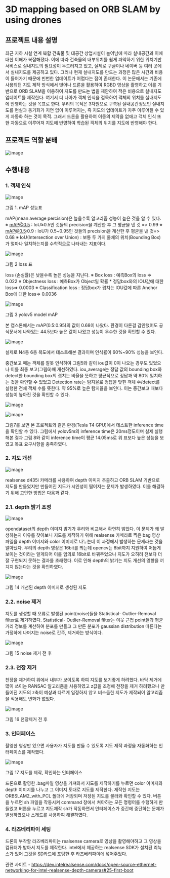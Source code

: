 # 3D mapping based on ORB SLAM by using drones

## 프로젝트 내용 설명
최근 지하 시설 연계 복합 건축물 및 대공간 상업시설이 늘어남에 따라 실내공간과 이에 대한 이해가 복잡해졌다. 이에 따라 건축물의 내부위치를 쉽게 파악하기 위한 위치기반 서비스로 실내지도의 필요성이 두드러지고 있고, 실제로 구글이나 네이버 등 여러 곳에서 실내지도를 제공하고 있다. 그러나 현재 실내지도를 만드는 과정은 많은 시간과 비용이 들어가기 때문에 빈번한 업데이트가 어렵다는 점이 존재한다. 이 논문에서는 기존에 사용되던 지도 제작 방식에서 벗어나 드론을 활용하여 RGBD 영상을 촬영하고 이를 기반으로 ORB SLAM을 이용하여 지도를 만드는 법을 제안하여 적은 비용으로 실내지도 업데이트를 제작한다. 여기서 더 나아가 객체 인식을 접목하여 객체의 위치를 실내지도에 반영하는 것을 목표로 한다.
우리의 목적은 3차원으로 구축된 실내공간정보인 실내지도를 현실과 동기화가 지연 없이 이루어지는, 즉 지도의 업데이트가 자주 이루어질 수 있게 자동화 하는 것이 목적. 그래서 드론을 활용하여 이동의 제약을 없애고 객체 인식 또한 자동으로 이루어져 지도에 반영하여 학습된 객체의 위치를 지도에 반영해야 한다.

## 프로젝트 역할 분배

![image](https://user-images.githubusercontent.com/65644486/139809559-7f0ca238-c5ab-41d2-9a5f-e5fe7bb1c690.png)


## 수행내용

### 1. 객체 인식

![image](https://user-images.githubusercontent.com/65644486/139801318-879ab55a-f7d5-4935-9a89-3288a5ef42fb.png)

그림 1. mAP 성능표


mAP(mean average percision)은 높을수록 알고리즘 성능이 높은 것을 알 수 있다.
※ mAP@0.5 : IoU≥0.5인 것들의 precision을 계산한 후 그 평균을 낸 것 => 0.99
※ mAP@0.5:0.9 : IoU가 0.5~0.95인 것들의 precision을 계산한 후 평균을 낸 것=> 0.68
※ IoU(Intersection over Union) : 보통 두 가지 물체의 위치(Bounding Box)가 얼마나 일치하는지를 수학적으로 나타내는 지표이다.


![image](https://user-images.githubusercontent.com/65644486/139801304-2a22ad80-690b-4eeb-974f-b5d9065c8eec.png)

그림 2 loss 표


loss (손실률)은 낮을수록 높은 성능을 지닌다.
※ Box loss : 예측Box의 loss => 0.022
※ Objectness loss : 예측Box가 Object일 확률 * 정답box와의 IOU값에 대한 loss=> 0.0003
※ Classification loss : 정답box가 겹치는 IOU값에 따른 Anchor Box에 대한 loss=> 0.0036

![image](https://user-images.githubusercontent.com/65644486/139801276-0bc5624c-92c8-40b0-8315-a4595ed50e72.png)

그림 3 yolov5 model mAP

본 캡스톤에서는 mAP(0.5:0.95)의 값이 0.68이 나왔다. 환경이 다른걸 감안했어도 공식문서에 나와있는 44.5보다 높은 값이 나왔고 성능이 우수한 것을 확인할 수 있다. 

![image](https://user-images.githubusercontent.com/65644486/139809799-c3f5cb51-f9d5-4537-a14a-5836725eb2d5.png)

실제로 N4동 6층 복도에서 테스트해본 결과이며 인식률이 60%~90% 성능을 보인다.

중간보고 때는 객체를 잘못 인식하여 그림5와 같이 iou값이 0이 나오는 경우도 있었으나 이를 최종 보고(그림6)때 개선하였다. iou_average는 정답 값의 bounding box와 detect한 bounding box의 겹치는 비율을 뜻하고 평균적으로 정답과 약 80% 일치하는 것을 확인할 수 있었고 Detection rate는 탐지율로 정답을 맞힌 객체 수/detect를 실행한 전체 객체 수를 뜻한다. 약 95%로 높은 탐지율을 보인다. 이는 중간보고 때보다 성능이 높아진 것을 확인할 수 있다.

![image](https://user-images.githubusercontent.com/65644486/139809869-3760e6b9-c3f8-4170-b8dc-bcf2463f7ac1.png)

![image](https://user-images.githubusercontent.com/65644486/139809975-490c9ef6-6c4a-4076-99db-5d72b54424c0.png)

그림7를 보면 본 프로젝트와 같은 환경(Tesla T4 GPU)에서 테스트한 inference time을 확인할 수 있다. 그림에서 yolov5m의 inference time은 20ms정도이며 실제 실행해본 결과 그림 8와 같이 inference time이 평균 14.05ms로 위 표보다 높은 성능을 보였고 목표 요구사항을 충족하였다.

### 2. 지도 개선

![image](https://user-images.githubusercontent.com/65644486/139804296-6b066080-eeb5-4c8f-a625-59d00d2a8094.png)

realsense d435i 카메라를 사용하여 depth 이미지 추출하고 ORB SLAM 기반으로 지도를 만들었지만 만들어진 지도가 시인성이 떨어지는 문제가 발생하였다.
이를 해결하기 위해 고안한 방법은 다음과 같다.

### 2.1. depth 밝기 조정

![image](https://user-images.githubusercontent.com/65644486/139804393-52ce7816-fbbd-475b-8e6e-6e1c95c92812.png)

opendataset의 depth 이미지 밝기가 우리와 비교해서 확연히 밝았다. 이 문제가 왜 발생하는지 이유를 찾아보니 지도를 제작하기 위해 realsense 카메라로 찍은 bag 영상 파일을 depth 이미지와 color 이미지로 나누는데 이 과정에서 발생하는 문제라는 것을 알아냈다. 우리의 depth 영상은 16bit를 띄는데 opencv는 8bit까지 지원하여 어둡게 보이는 것이라는 알게되어 이를 임의로 16bit로 바꿔주었으나 지도가 오히려 전보다 더 잘 구현되지 못하는 결과를 초래했다. 이로 인해 depth의 밝기는 지도 개선의 영향을 끼치지 않는다는 것을 확인하였다.

![image](https://user-images.githubusercontent.com/65644486/139804121-9029193d-946a-46b4-8107-a0517f744a8a.png)

그림 14 개선된 depth 이미지로 생성된 지도

### 2.2. noise 제거

지도를 생성할 때 오류로 발생된 point(noise)들을 Statistical- Outlier-Removal filter로 제거하였다. Statistical- Outlier-Removal filter는 이웃 근접 point들과 평균 거리 정보를 계산하여 분포를 만들고 그 만든 분포가 gaussian distribution 따른다는 가정하에 나머지는 noise로 간주, 제거하는 방식이다.

![image](https://user-images.githubusercontent.com/65644486/139804900-9533ac23-67f1-4040-a9de-f80c2982bc37.png)

그림 15 noise 제거 전 후

### 2.3. 천장 제거

천장을 제거하여 위에서 내부가 보이도록 하여 지도를 보기좋게 하려했다. 바닥 제거에 많이 쓰이는 RANSAC 알고리즘을 사용하였고 z값을 조정해 천장을 제거 하려했으나 만들어진 지도의 z축이 예상과 다르게 일정하지 않고 비스듬한 지도가 제작되어 알고리즘을 적용해도 변화가 없었다.

![image](https://user-images.githubusercontent.com/65644486/139805271-00edd07f-aaa4-4067-b764-8c2ebab08680.png)

그림 16 천장제거 전 후

### 3. 인터페이스  

촬영한 영상만 있으면 사용자가 지도를 만들 수 있도록 지도 제작 과정을 자동화하는 인터페이스를 제작했다.

![image](https://user-images.githubusercontent.com/65644486/139805495-5608e236-ba91-430a-911c-79ea619ffa5a.png)

그림 17 지도를 제작, 확인하는 인터페이스

드론으로 촬영한 .bag파일 영상을 가져와서 지도를 제작하기를 누르면 color 이미지와 depth 이미지를 나누고 그 이미지 토대로 지도를 제작한다. 제작한 지도는 ORBSLAM2_with_PCL 폴더에 저장되며 저장된 지도를 불러와 확인할 수 있다. 버튼을 누르면 sh 파일을 작동시켜 command 창에서 쳐야하는 모든 명령어를 수행하게 만들었고 버튼을 누르고 지도제작 sh가 작동하면서 인터페이스가 중간에 중단하는 문제가 발생하였으나 스레드를 사용하여 해결하였다.

### 4. 라즈베리파이 세팅
드론의 부착할 라즈베리파이는 realsense camera로 영상을 촬영해야하고 그 영상을 컴퓨터가 받아서 지도를 제작한다.
intel에서 제공하는 realsense SDK가 설치된 리눅스가 있어 그것을 SD카드에 포팅한 후 라즈베리파이에 넣어주었다.

관련 사이트 - https://dev.intelrealsense.com/docs/open-source-ethernet-networking-for-intel-realsense-depth-cameras#25-first-boot
